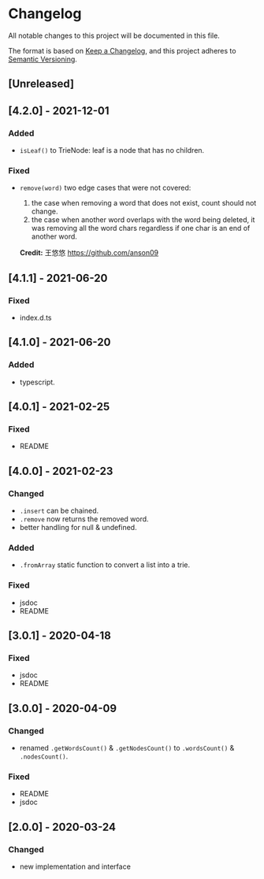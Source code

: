 # Changelog
All notable changes to this project will be documented in this file.

The format is based on [Keep a Changelog](https://keepachangelog.com/en/1.0.0/),
and this project adheres to [Semantic Versioning](https://semver.org/spec/v2.0.0.html).

## [Unreleased]
## [4.2.0] - 2021-12-01

### Added
- `isLeaf()` to TrieNode: leaf is a node that has no children.

### Fixed
- `remove(word)` two edge cases that were not covered:
  1. the case when removing a word that does not exist, count should not change.
  2. the case when another word overlaps with the word being deleted, it was removing all the word chars regardless if one char is an end of another word.

  **Credit:** 王悠悠 https://github.com/anson09

## [4.1.1] - 2021-06-20

### Fixed
- index.d.ts

## [4.1.0] - 2021-06-20

### Added
- typescript.

## [4.0.1] - 2021-02-25

### Fixed
- README

## [4.0.0] - 2021-02-23

### Changed
- `.insert` can be chained.
- `.remove` now returns the removed word. 
- better handling for null & undefined.

### Added
- `.fromArray` static function to convert a list into a trie.

### Fixed
- jsdoc
- README

## [3.0.1] - 2020-04-18
### Fixed
- jsdoc
- README

## [3.0.0] - 2020-04-09
### Changed
- renamed `.getWordsCount()` & `.getNodesCount()` to `.wordsCount()` & `.nodesCount()`.

### Fixed
- README
- jsdoc

## [2.0.0] - 2020-03-24
### Changed
- new implementation and interface

